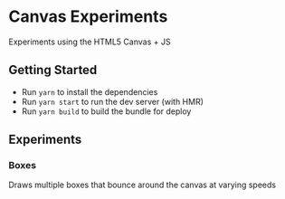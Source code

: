 # Canvas Experiments

Experiments using the HTML5 Canvas + JS

## Getting Started

-   Run `yarn` to install the dependencies
-   Run `yarn start` to run the dev server (with HMR)
-   Run `yarn build` to build the bundle for deploy

## Experiments

### Boxes

Draws multiple boxes that bounce around the canvas at varying speeds
